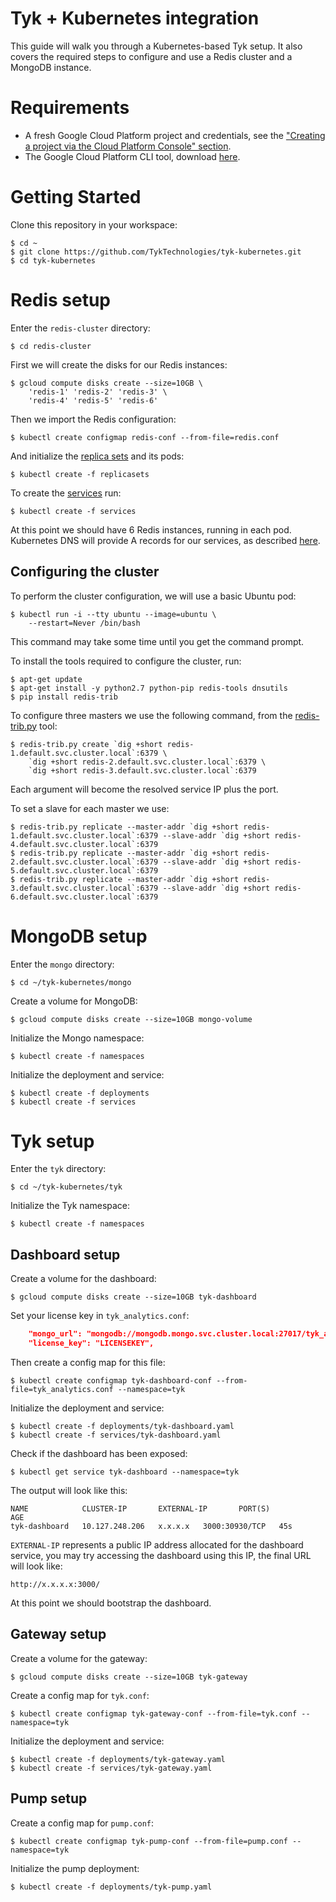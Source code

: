 # Tyk + Kubernetes integration

This guide will walk you through a Kubernetes-based Tyk setup. It also covers the required steps to configure and use a Redis cluster and a MongoDB instance.

# Requirements

- A fresh Google Cloud Platform project and credentials, see the ["Creating a project via the Cloud Platform Console" section](https://cloud.google.com/resource-manager/docs/creating-project).
- The Google Cloud Platform CLI tool, download [here](https://cloud.google.com/sdk/).

# Getting Started

Clone this repository in your workspace:

```
$ cd ~
$ git clone https://github.com/TykTechnologies/tyk-kubernetes.git
$ cd tyk-kubernetes
```

# Redis setup

Enter the `redis-cluster` directory:

```
$ cd redis-cluster
```

First we will create the disks for our Redis instances:

```
$ gcloud compute disks create --size=10GB \
    'redis-1' 'redis-2' 'redis-3' \
    'redis-4' 'redis-5' 'redis-6'
```

Then we import the Redis configuration:

```
$ kubectl create configmap redis-conf --from-file=redis.conf
```

And initialize the [replica sets](http://kubernetes.io/docs/user-guide/replicasets/) and its pods:

```
$ kubectl create -f replicasets
```

To create the [services](http://kubernetes.io/docs/user-guide/services/) run:

```
$ kubectl create -f services
```

At this point we should have 6 Redis instances, running in each pod. Kubernetes DNS will provide A records for our services, as described [here](http://kubernetes.io/docs/admin/dns/).

## Configuring the cluster

To perform the cluster configuration, we will use a basic Ubuntu pod:

```
$ kubectl run -i --tty ubuntu --image=ubuntu \
    --restart=Never /bin/bash
```

This command may take some time until you get the command prompt.

To install the tools required to configure the cluster, run:

```
$ apt-get update
$ apt-get install -y python2.7 python-pip redis-tools dnsutils
$ pip install redis-trib
```

To configure three masters we use the following command, from the [redis-trib.py](https://github.com/HunanTV/redis-trib.py) tool:

```
$ redis-trib.py create `dig +short redis-1.default.svc.cluster.local`:6379 \
    `dig +short redis-2.default.svc.cluster.local`:6379 \
    `dig +short redis-3.default.svc.cluster.local`:6379
```

Each argument will become the resolved service IP plus the port.

To set a slave for each master we use:

```
$ redis-trib.py replicate --master-addr `dig +short redis-1.default.svc.cluster.local`:6379 --slave-addr `dig +short redis-4.default.svc.cluster.local`:6379
$ redis-trib.py replicate --master-addr `dig +short redis-2.default.svc.cluster.local`:6379 --slave-addr `dig +short redis-5.default.svc.cluster.local`:6379
$ redis-trib.py replicate --master-addr `dig +short redis-3.default.svc.cluster.local`:6379 --slave-addr `dig +short redis-6.default.svc.cluster.local`:6379
```

# MongoDB setup

Enter the `mongo` directory:

```
$ cd ~/tyk-kubernetes/mongo
```

Create a volume for MongoDB:

```
$ gcloud compute disks create --size=10GB mongo-volume
```

Initialize the Mongo namespace:

```
$ kubectl create -f namespaces
```

Initialize the deployment and service:

```
$ kubectl create -f deployments
$ kubectl create -f services
```

# Tyk setup

Enter the `tyk` directory:

```
$ cd ~/tyk-kubernetes/tyk
```

Initialize the Tyk namespace:

```
$ kubectl create -f namespaces
```

## Dashboard setup

Create a volume for the dashboard:

```
$ gcloud compute disks create --size=10GB tyk-dashboard
```

Set your license key in `tyk_analytics.conf`:

```json
    "mongo_url": "mongodb://mongodb.mongo.svc.cluster.local:27017/tyk_analytics",
    "license_key": "LICENSEKEY",
```

Then create a config map for this file:

```
$ kubectl create configmap tyk-dashboard-conf --from-file=tyk_analytics.conf --namespace=tyk
```

Initialize the deployment and service:

```
$ kubectl create -f deployments/tyk-dashboard.yaml
$ kubectl create -f services/tyk-dashboard.yaml
```

Check if the dashboard has been exposed:

```
$ kubectl get service tyk-dashboard --namespace=tyk
```

The output will look like this:

```
NAME            CLUSTER-IP       EXTERNAL-IP       PORT(S)          AGE
tyk-dashboard   10.127.248.206   x.x.x.x   3000:30930/TCP   45s
```

`EXTERNAL-IP` represents a public IP address allocated for the dashboard service, you may try accessing the dashboard using this IP, the final URL will look like: 

```
http://x.x.x.x:3000/
```

At this point we should bootstrap the dashboard.

## Gateway setup

Create a volume for the gateway:

```
$ gcloud compute disks create --size=10GB tyk-gateway
```

Create a config map for `tyk.conf`:

```
$ kubectl create configmap tyk-gateway-conf --from-file=tyk.conf --namespace=tyk
```

Initialize the deployment and service:

```
$ kubectl create -f deployments/tyk-gateway.yaml
$ kubectl create -f services/tyk-gateway.yaml
```

## Pump setup

Create a config map for `pump.conf`:

```
$ kubectl create configmap tyk-pump-conf --from-file=pump.conf --namespace=tyk
```
Initialize the pump deployment:

```
$ kubectl create -f deployments/tyk-pump.yaml
```
